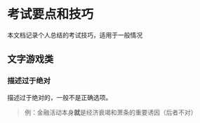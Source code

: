 # 考试要点和技巧
本文档记录个人总结的考试技巧，适用于一般情况

## 文字游戏类

### 描述过于绝对

描述过于绝对的，一般不是正确选项。

> 例：金融活动本身**就**是经济衰竭和萧条的重要诱因（后者不对）